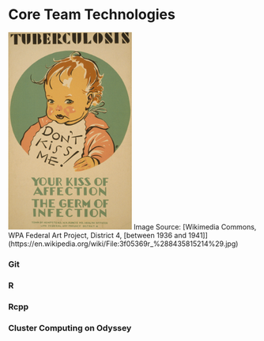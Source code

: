 # Core Team Technologies

<img src="./images/dont_kiss_me.jpg" alt="Tuberculosis Don't kiss me! : Your kiss of affection - the germ of infection" width="250px">
Image Source: [Wikimedia Commons, WPA Federal Art Project, District 4, [between 1936 and 1941]](https://en.wikipedia.org/wiki/File:3f05369r_%288435815214%29.jpg)

### Git

### R

### Rcpp

### Cluster Computing on Odyssey
